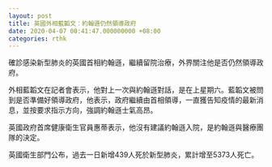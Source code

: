 ```yaml
---
layout: post
title: 英國外相藍韜文：約翰遜仍然領導政府
date: 2020-04-07 00:41:47.000000000 +08:00
categories: rthk
---
```


確診感染新型肺炎的英國首相約翰遜，繼續留院治療，外界關注他是否仍然領導政府。

外相藍韜文在記者會表示，他對上一次與約翰遜對話，是在上星期六。藍韜文被問到是否準備好領導政府，他表示，政府繼續由首相領導，一直獲告知疫情的最新消息，並按要求指示方向，強調約翰遜士氣高昂。

英國政府首席健康衛生官員惠蒂表示，他沒有建議約翰遜入院，是約翰遜與醫療團隊的決定。

英國衛生部門公布，過去一日新增439人死於新型肺炎，累計增至5373人死亡。
